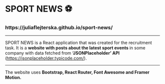 <h1>  SPORT NEWS ⚽ </h1>

<h3> https://juliaflejterska.github.io/sport-news/ </h3>

---

SPORT NEWS is a React application that was created for the recruitment task. It is a <b> website with posts about the latest sport events </b> in some company with data fetched from <b> ‘JSONPlaceholder’ API </b> (https://jsonplaceholder.typicode.com/).

---

The website uses <b> Bootstrap, React Router, Font Awesome and Framer Motion. </b>
